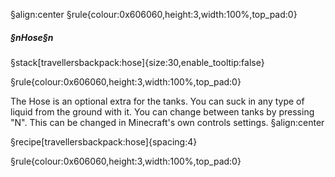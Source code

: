 §align:center
§rule{colour:0x606060,height:3,width:100%,top_pad:0}

##### §nHose§n

§stack[travellersbackpack:hose]{size:30,enable_tooltip:false} 

§rule{colour:0x606060,height:3,width:100%,top_pad:0}

The Hose is an optional extra for the tanks. You can suck in any type of liquid from the ground with it. You can change between tanks by pressing "N". This can be changed in Minecraft's own controls settings.
§align:center


§recipe[travellersbackpack:hose]{spacing:4}

§rule{colour:0x606060,height:3,width:100%,top_pad:0}